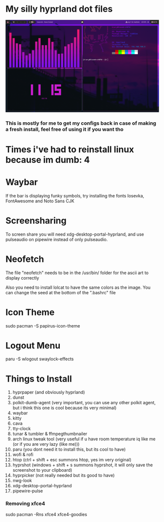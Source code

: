 # My silly hyprland dot files
![alt text](https://github.com/Kiaryy/DotFiles/blob/main/Image.png)

### This is mostly for me to get my configs back in case of making a fresh install, feel free of using it if you want tho

# Times i've had to reinstall linux because im dumb: 4

# Waybar
If the bar is displaying funky symbols, try installing the fonts Iosevka, FontAwesome and Noto Sans CJK

# Screensharing
To screen share you will need xdg-desktop-portal-hyprland, and use pulseaudio on pipewire instead of only pulseaudio.

# Neofetch
The file "neofetch" needs to be in the /usr/bin/ folder for the ascii art to display correctly

Also you need to install lolcat to have the same colors as the image.
You can change the seed at the bottom of the ".bashrc" file

# Icon Theme
sudo pacman -S papirus-icon-theme

# Logout Menu
paru -S wlogout swaylock-effects

# Things to Install
1. hyprpaper (and obviously hyprland)
2. dunst
3. polkit-dumb-agent (very important, you can use any other polkit agent, but i think this one is cool because its very minimal)
4. waybar
5. kitty
6. cava
7. tty-clock
8. tunar & tumbler & ffmpegthumbnailer
9. arch linux tweak tool (very useful if u have room temperature iq like me (or if you are very lazy (like me)))
10. paru (you dont need it to install this, but its cool to have)
11. wofi & rofi
12. htop (ctrl + shift + esc summons htop, yes im very original)
13. hyprshot (windows + shift + s summons hyprshot, it will only save the screenshot to your clipboard)
14. hyprpicker (not really needed but its good to have)
15. nwg-look
16. xdg-desktop-portal-hyprland
17. pipewire-pulse

### Removing xfce4
sudo pacman -Rns xfce4 xfce4-goodies
